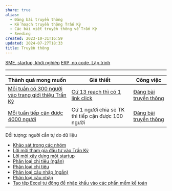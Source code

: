 ```yaml
---
share: true
alias:
  - Đăng bài truyền thông
  - Kế hoạch truyền thông Trấn Kỳ
  - Các bài viết truyền thông về Trấn Kỳ
  - Seeding
created: 2023-10-31T16:59
updated: 2024-07-27T18:33
title: Truyền thông
---
```


[SME, startup, khởi nghiệp](SME,%20startup,%20kh%E1%BB%9Fi%20nghi%E1%BB%87p.md)
[ERP, no code, ](ERP,%20no%20code,.md) 
[Lập trình ](L%E1%BA%ADp%20tr%C3%ACnh.md) 

----

| Thành quả mong muốn                                    | Giả thiết                                         | Công việc                               |
| ------------------------------------------------------ | ------------------------------------------------- | --------------------------------------- |
| [Mỗi tuần có 300 người vào trang giới thiệu Trấn Kỳ](../../3%20Th%C3%A0nh%20qu%E1%BA%A3%20mong%20mu%E1%BB%91n/M%E1%BB%97i%20tu%E1%BA%A7n%20c%C3%B3%20300%20ng%C6%B0%E1%BB%9Di%20v%C3%A0o%20trang%20gi%E1%BB%9Bi%20thi%E1%BB%87u%20Tr%E1%BA%A5n%20K%E1%BB%B3.md) | [Cứ 13 reach thì có 1 link click](../../2%20Gi%E1%BA%A3%20thi%E1%BA%BFt/Th%C3%A0nh%20ph%E1%BA%A9m/C%E1%BB%A9%2013%20reach%20th%C3%AC%20c%C3%B3%201%20link%20click.md)               | [Đăng bài truyền thông](index.md) |
| [Mỗi tuần tiếp cận được 4000 người](../../3%20Th%C3%A0nh%20qu%E1%BA%A3%20mong%20mu%E1%BB%91n/M%E1%BB%97i%20tu%E1%BA%A7n%20ti%E1%BA%BFp%20c%E1%BA%ADn%20%C4%91%C6%B0%E1%BB%A3c%204000%20ng%C6%B0%E1%BB%9Di.md)                  | Cứ 1 người chia sẻ TK thì tiếp cận được 100 người | [Đăng bài truyền thông](index.md) |


Đối tượng: người cần tự do dữ liệu

- [Khảo sát trong các nhóm](./Kh%E1%BA%A3o%20s%C3%A1t%20trong%20c%C3%A1c%20nh%C3%B3m.md)
- [Lời mời tham gia đầu tư vào Trấn Kỳ](./L%E1%BB%9Di%20m%E1%BB%9Di%20tham%20gia%20%C4%91%E1%BA%A7u%20t%C6%B0%20v%C3%A0o%20Tr%E1%BA%A5n%20K%E1%BB%B3.md)
- [Lời mời xây dựng một startup](./L%E1%BB%9Di%20m%E1%BB%9Di%20x%C3%A2y%20d%E1%BB%B1ng%20m%E1%BB%99t%20startup.md)
- [Phân loại chi tiêu (ngắn)](./Ph%C3%A2n%20lo%E1%BA%A1i%20chi%20ti%C3%AAu%20(ng%E1%BA%AFn).md)
- [Phân loại chi tiêu](./Ph%C3%A2n%20lo%E1%BA%A1i%20chi%20ti%C3%AAu.md)
- [Phân loại câu nhập (ngắn)](./Ph%C3%A2n%20lo%E1%BA%A1i%20c%C3%A2u%20nh%E1%BA%ADp%20(ng%E1%BA%AFn).md)
- [Phân loại câu nhập](./Ph%C3%A2n%20lo%E1%BA%A1i%20c%C3%A2u%20nh%E1%BA%ADp.md)
- [Tạo tệp Excel tự động để nhập khẩu vào các phần mềm kế toán](./T%E1%BA%A1o%20t%E1%BB%87p%20Excel%20t%E1%BB%B1%20%C4%91%E1%BB%99ng%20%C4%91%E1%BB%83%20nh%E1%BA%ADp%20kh%E1%BA%A9u%20v%C3%A0o%20c%C3%A1c%20ph%E1%BA%A7n%20m%E1%BB%81m%20k%E1%BA%BF%20to%C3%A1n.md)

